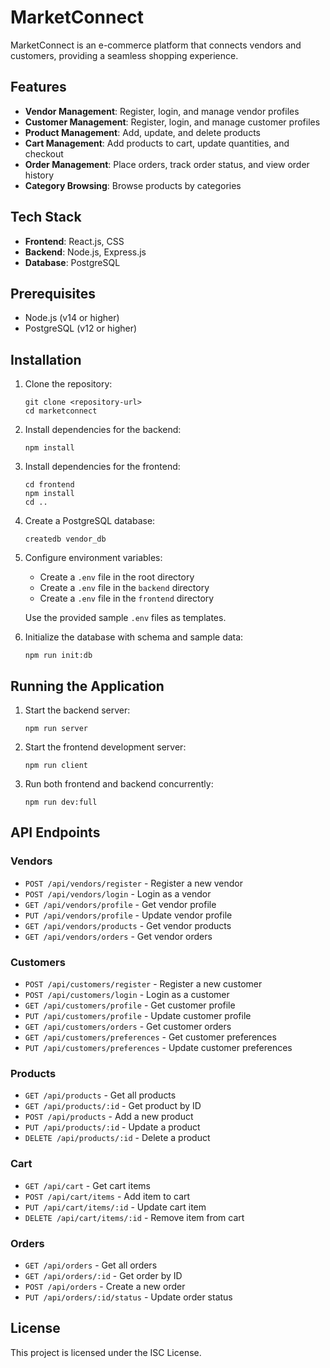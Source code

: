# MarketConnect

MarketConnect is an e-commerce platform that connects vendors and customers, providing a seamless shopping experience.

## Features

- **Vendor Management**: Register, login, and manage vendor profiles
- **Customer Management**: Register, login, and manage customer profiles
- **Product Management**: Add, update, and delete products
- **Cart Management**: Add products to cart, update quantities, and checkout
- **Order Management**: Place orders, track order status, and view order history
- **Category Browsing**: Browse products by categories

## Tech Stack

- **Frontend**: React.js, CSS
- **Backend**: Node.js, Express.js
- **Database**: PostgreSQL

## Prerequisites

- Node.js (v14 or higher)
- PostgreSQL (v12 or higher)

## Installation

1. Clone the repository:
   ```
   git clone <repository-url>
   cd marketconnect
   ```

2. Install dependencies for the backend:
   ```
   npm install
   ```

3. Install dependencies for the frontend:
   ```
   cd frontend
   npm install
   cd ..
   ```

4. Create a PostgreSQL database:
   ```
   createdb vendor_db
   ```

5. Configure environment variables:
   - Create a `.env` file in the root directory
   - Create a `.env` file in the `backend` directory
   - Create a `.env` file in the `frontend` directory
   
   Use the provided sample `.env` files as templates.

6. Initialize the database with schema and sample data:
   ```
   npm run init:db
   ```

## Running the Application

1. Start the backend server:
   ```
   npm run server
   ```

2. Start the frontend development server:
   ```
   npm run client
   ```

3. Run both frontend and backend concurrently:
   ```
   npm run dev:full
   ```

## API Endpoints

### Vendors
- `POST /api/vendors/register` - Register a new vendor
- `POST /api/vendors/login` - Login as a vendor
- `GET /api/vendors/profile` - Get vendor profile
- `PUT /api/vendors/profile` - Update vendor profile
- `GET /api/vendors/products` - Get vendor products
- `GET /api/vendors/orders` - Get vendor orders

### Customers
- `POST /api/customers/register` - Register a new customer
- `POST /api/customers/login` - Login as a customer
- `GET /api/customers/profile` - Get customer profile
- `PUT /api/customers/profile` - Update customer profile
- `GET /api/customers/orders` - Get customer orders
- `GET /api/customers/preferences` - Get customer preferences
- `PUT /api/customers/preferences` - Update customer preferences

### Products
- `GET /api/products` - Get all products
- `GET /api/products/:id` - Get product by ID
- `POST /api/products` - Add a new product
- `PUT /api/products/:id` - Update a product
- `DELETE /api/products/:id` - Delete a product

### Cart
- `GET /api/cart` - Get cart items
- `POST /api/cart/items` - Add item to cart
- `PUT /api/cart/items/:id` - Update cart item
- `DELETE /api/cart/items/:id` - Remove item from cart

### Orders
- `GET /api/orders` - Get all orders
- `GET /api/orders/:id` - Get order by ID
- `POST /api/orders` - Create a new order
- `PUT /api/orders/:id/status` - Update order status

## License

This project is licensed under the ISC License.
